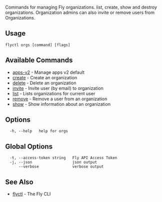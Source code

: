 Commands for managing Fly organizations. list, create, show and
destroy organizations.
Organization admins can also invite or remove users from Organizations.


## Usage
~~~
flyctl orgs [command] [flags]
~~~

## Available Commands
* [apps-v2](/docs/flyctl/orgs-apps-v2/)	 - Manage apps v2 default
* [create](/docs/flyctl/orgs-create/)	 - Create an organization
* [delete](/docs/flyctl/orgs-delete/)	 - Delete an organization
* [invite](/docs/flyctl/orgs-invite/)	 - Invite user (by email) to organization
* [list](/docs/flyctl/orgs-list/)	 - Lists organizations for current user
* [remove](/docs/flyctl/orgs-remove/)	 - Remove a user from an organization
* [show](/docs/flyctl/orgs-show/)	 - Show information about an organization

## Options

~~~
  -h, --help   help for orgs
~~~

## Global Options

~~~
  -t, --access-token string   Fly API Access Token
  -j, --json                  json output
      --verbose               verbose output
~~~

## See Also

* [flyctl](/docs/flyctl/help/)	 - The Fly CLI

